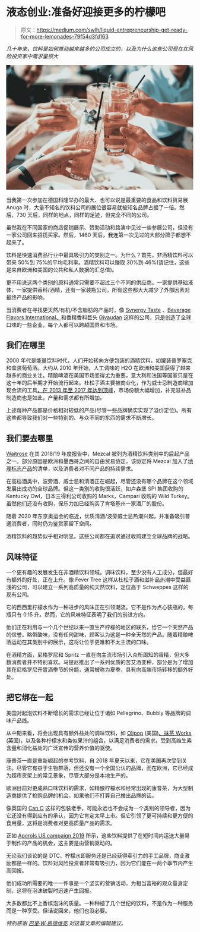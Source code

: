 # 液态创业:准备好迎接更多的柠檬吧

> 原文：<https://medium.com/swlh/liquid-entrepreneurship-get-ready-for-more-lemonades-79f54d3fd163>

*几十年来，饮料是如何推动越来越多的公司成立的，以及为什么这些公司现在在风险投资家中需求量很大*

![](img/fc0a1e3638c8186fbcab208171a293a4.png)

当我第一次参加在德国科隆举办的最大、也可以说是最重要的食品和饮料贸易展 Anuga 时，大量不知名的饮料公司的展位很容易就被知名品牌占据了一倍。然后，730 天后，同样的地点，同样的足迹，但完全不同的公司。

虽然我在不同国家的商店促销展示、赞助活动和路演中见过一些参展公司，但没有一家公司回来招揽买家。然后，1460 天后，我连第一次见过的大部分牌子都想不起来了。

饮料是快速消费品行业中最具吸引力的类别之一。为什么？首先，非酒精饮料可以带来 50%到 75%的平均毛利率。酒精饮料可以赚取 30%到 46%(请记住，这些是来自欧洲和美国的公共和私人数据的汇总值)。

更不用说这两个类别的原料通常只需要不超过三个不同的供应商。一家提供基础液体，一家提供香料/酒精，还有一家装瓶公司。所有这些都大大减少了外部因素对最终产品的影响。

当消费者在寻找更天然/有机/不含脂肪的产品时，像 [Synergy Taste](https://www.synergytaste.com/beverage-flavors) 、[Beverage Flavors International、](http://www.beverageflavorsinternational.com/)和香精香料巨头 [Givaudan](https://www.givaudan.com/) 这样的公司，只是创造了全球口味的一些企业，每个人都可以跨越国界和市场。

## 我们在哪里

2000 年代是能量饮料时代，人们开始转向方便包装的酒精饮料，如罐装普罗塞克和盒装葡萄酒。大约从 2010 年开始，人工调味的 H2O 在欧洲和美国获得了越来越多的商业关注。精酿啤酒在美国市场变得尤为重要，意大利和法国等国家只是在这十年的后半期才开始流行起来。杜松子酒主要被商业化，作为威士忌制造商增加现金流的工具[，在 2013 年至 2017 年达到顶峰](https://www.prnewswire.com/news-releases/global-gin-sales-on-the-rise-despite-falls-in-volume-613801393.html)，市场份额大幅增加，补充滋补品制造商也是如此，产量和需求都有所增加。

上述每种产品都是价格相对较低的产品(尽管一些品牌确实实现了溢价定位)。所有这些都导致我们对一些特别的、与众不同的东西的需求不断增长。

## 我们要去哪里

[Waitrose](https://www.waitrose.com/content/dam/waitrose/Inspiration/Waitrose%20&%20Partners%20Food%20and%20Drink%20Report%202018.pdf) 在其 2018/19 年度报告中，Mezcal 被列为酒精饮料类别中的后起产品之一。部分原因是欧洲和墨西哥之间的自由贸易协定，该协定将 Mezcal 加入了[地理标志产品](http://ec.europa.eu/trade/policy/accessing-markets/intellectual-property/geographical-indications/)的清单，以及消费者对不同产品的持续需求。

在高档酒类中，波旁酒、威士忌和清酒正在崛起，尽管还没有哪个品牌在这个领域发展出成功的全球品牌。但这一类别的收购很活跃，如卢森堡 SPI 集团收购的 Kentucky Owl，日本三得利公司收购的 Marks，Campari 收购的 Wild Turkey。虽然他们还没有收购，保乐力加已经购买了肯塔基州一家酒厂的股份。

随着 2020 年东京奥运会的临近，优质清酒/波旁威士忌热潮兴起，并准备吸引普通消费者，同时仍为鉴赏家留下空间。

酒精饮料的趋势似乎相对明显。这些公司都在追求通过收购建立全球品牌的战略。

## 风味特征

一个更有趣的发展发生在非酒精饮料领域。调味饮料，至少没有人工成分，但最好有额外的好处，正在上升。像 Fever Tree 这样从杜松子酒和滋补品热潮中受益匪浅的公司，可以建立一系列高质量的纯天然饮料，定位高于 Schweppes 这样的现有公司。

它的西西里柠檬水作为一种进步的风味正在引领潮流。它不是作为点心装瓶的，每瓶只有 0.15 升。然而，它的风味特征表明了我们的前进方向。

他们正在利用与一个几个世纪以来一直生产柠檬的地区的联系，给它一个天然产品的信誉。略带酸味，没有任何甜味，顾客认为这是一种全天然的产品。随着精酿啤酒运动在其类别中的展示，这将让位于更难和不太主流的口味。

在酒精方面，尼格罗尼和 Spritz 一直在向主流市场引入众所周知的香精，但大多数消费者并不特别喜欢。马提尼推出了一系列优质的苦艾酒变种，部分是为了增加其在尼格罗尼开胃酒季节的份额，通常被称为夏季，具有向高端市场转移的额外好处。

## 把它绑在一起

美国对起泡饮料不断增长的需求已经让位于诸如 Pellegrino、Bubbly 等品牌的调味产品线。

从中期来看，将会出现具有额外益处的调味饮料，如 [Olipop](https://drinkolipop.com/) (美国)[、抹茶 Works](https://www.matchaworks.co.uk/) (英国)，以及各种柠檬水和类似果汁的组合，以满足消费者的需求。受到高维生素含量和消化益处的广泛宣传的营养价值的驱使。

康普茶一直是重新崛起的参考饮料，自 2018 年夏天以来，它在美国再次受到关注。尽管它有益于生物群落，但还没有一个全国公认的品牌，而在欧洲，它已经成为超市货架上的常见景象，尽管大部分是本地生产的。

欧洲目前对更成熟口味饮料的需求，如精酿柠檬水和经常出现的康普茶，为大型制造商提供了抢购品牌的机会，如果他们不打算自己推出品牌的话。

像英国的 [Can O](https://www.canowater.com/) 这样的包装老手，可能永远也不会成为一个类别的领导者，因为它还没有得到应有的承认，因为它肯定太早上市。但它引领了更可持续和更方便的食用量，这将是消费者对更高质量产品的需求。

正如 [Aperols US campaign 2019](https://digiday.com/marketing/instagram-friendly-aperol-spritz-became-drink-summer/) 所示，这些饮料提供了在短时间内运送大量易于制作的产品的机会，这主要是由营销驱动的。

无论我们谈论的是 DTC、柠檬水即服务还是已经获得牵引力的手工品牌，商业激励都是一样的。饮料对风险投资者非常有吸引力，因为它们能在一两个季节内产生高回报。

他们成功所需要的唯一一件事是一个坚实的营销活动，为相当富裕的观众量身定制，这将在泡沫破裂时迅速产生回报。

大多数都比不上香槟泡沫的质量。一种种植了几个世纪的饮料，不是作为一种服务而是一种享受。但话说回来，他们也没必要。

*特别感谢* [*巴里·W·恩德维克*](/@kaizenbarry) *对这篇文章的编辑建议。*